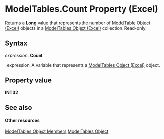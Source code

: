 
# ModelTables.Count Property (Excel)

Returns a  **Long** value that represents the number of [ModelTable Object (Excel)](c853beb6-f2e7-dda0-b33a-8110a6c23de8.md) objects in a [ModelTables Object (Excel)](1d1cda4a-2472-4f1e-2725-cc39b2cf086c.md) collection. Read-only.


## Syntax

 _expression_. **Count**

 _expression_A variable that represents a  [ModelTables Object (Excel)](1d1cda4a-2472-4f1e-2725-cc39b2cf086c.md) object.


## Property value

 **INT32**


## See also


#### Other resources


 [ModelTables Object Members](d0b0e342-d7ad-46e7-1d60-8e5297b9e2fb.md)
 [ModelTables Object](1d1cda4a-2472-4f1e-2725-cc39b2cf086c.md)
